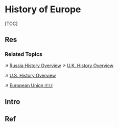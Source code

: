 # History of Europe

[TOC]



## Res
### Related Topics
↗ [Russia History Overview](../../../🌏%20Politics%20&%20Demography/Countries%20Overview/Europe/Russia%20🇷🇺/📜%20Russia%20History%20Overview/Russia%20History%20Overview.md)
↗ [U.K. History Overview](../../../🌏%20Politics%20&%20Demography/Countries%20Overview/Europe/United%20Kingdoms%20🇬🇧/U.K.%20History%20Overview/U.K.%20History%20Overview.md)

↗ [U.S. History Overview](../../../🌏%20Politics%20&%20Demography/Countries%20Overview/America/United%20States%20🇺🇸/U.S.%20History%20Overview/U.S.%20History%20Overview.md)

↗ [European Union 🇪🇺](../../../🌏%20Politics%20&%20Demography/Countries%20Overview/Europe/European%20Union%20🇪🇺/European%20Union%20🇪🇺.md)



## Intro



## Ref
